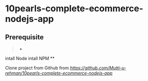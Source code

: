 # 10pearls-complete-ecommerce-nodejs-app

## Prerequisite

>*
intall Node
intall NPM
**

Clone project from Github from *https://github.com/Mutti-u-rehman/10pearls-complete-ecommerce-nodejs-app*
